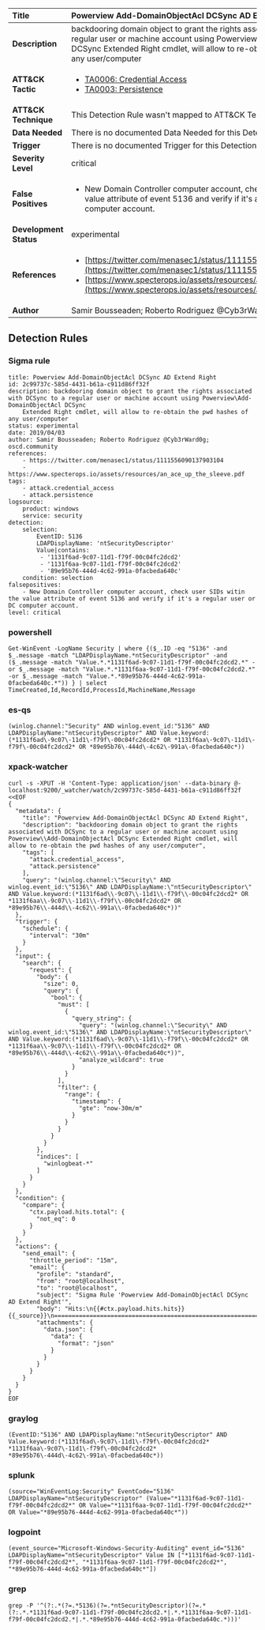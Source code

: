 | Title                    | Powerview Add-DomainObjectAcl DCSync AD Extend Right       |
|:-------------------------|:------------------|
| **Description**          | backdooring domain object to grant the rights associated with DCSync to a regular user or machine account using Powerview\Add-DomainObjectAcl DCSync Extended Right cmdlet, will allow to re-obtain the pwd hashes of any user/computer |
| **ATT&amp;CK Tactic**    |  <ul><li>[TA0006: Credential Access](https://attack.mitre.org/tactics/TA0006)</li><li>[TA0003: Persistence](https://attack.mitre.org/tactics/TA0003)</li></ul>  |
| **ATT&amp;CK Technique** |  This Detection Rule wasn't mapped to ATT&amp;CK Technique yet  |
| **Data Needed**          |  There is no documented Data Needed for this Detection Rule yet  |
| **Trigger**              |  There is no documented Trigger for this Detection Rule yet  |
| **Severity Level**       | critical |
| **False Positives**      | <ul><li>New Domain Controller computer account, check user SIDs witin the value attribute of event 5136 and verify if it's a regular user or DC computer account.</li></ul>  |
| **Development Status**   | experimental |
| **References**           | <ul><li>[https://twitter.com/menasec1/status/1111556090137903104](https://twitter.com/menasec1/status/1111556090137903104)</li><li>[https://www.specterops.io/assets/resources/an_ace_up_the_sleeve.pdf](https://www.specterops.io/assets/resources/an_ace_up_the_sleeve.pdf)</li></ul>  |
| **Author**               | Samir Bousseaden; Roberto Rodriguez @Cyb3rWard0g; oscd.community |


## Detection Rules

### Sigma rule

```
title: Powerview Add-DomainObjectAcl DCSync AD Extend Right
id: 2c99737c-585d-4431-b61a-c911d86ff32f
description: backdooring domain object to grant the rights associated with DCSync to a regular user or machine account using Powerview\Add-DomainObjectAcl DCSync
    Extended Right cmdlet, will allow to re-obtain the pwd hashes of any user/computer
status: experimental
date: 2019/04/03
author: Samir Bousseaden; Roberto Rodriguez @Cyb3rWard0g; oscd.community
references:
    - https://twitter.com/menasec1/status/1111556090137903104
    - https://www.specterops.io/assets/resources/an_ace_up_the_sleeve.pdf
tags:
    - attack.credential_access
    - attack.persistence
logsource:
    product: windows
    service: security
detection:
    selection:
        EventID: 5136
        LDAPDisplayName: 'ntSecurityDescriptor'
        Value|contains: 
         - '1131f6ad-9c07-11d1-f79f-00c04fc2dcd2'
         - '1131f6aa-9c07-11d1-f79f-00c04fc2dcd2'
         - '89e95b76-444d-4c62-991a-0facbeda640c'
    condition: selection
falsepositives:
    - New Domain Controller computer account, check user SIDs witin the value attribute of event 5136 and verify if it's a regular user or DC computer account.
level: critical

```





### powershell
    
```
Get-WinEvent -LogName Security | where {($_.ID -eq "5136" -and $_.message -match "LDAPDisplayName.*ntSecurityDescriptor" -and ($_.message -match "Value.*.*1131f6ad-9c07-11d1-f79f-00c04fc2dcd2.*" -or $_.message -match "Value.*.*1131f6aa-9c07-11d1-f79f-00c04fc2dcd2.*" -or $_.message -match "Value.*.*89e95b76-444d-4c62-991a-0facbeda640c.*")) } | select TimeCreated,Id,RecordId,ProcessId,MachineName,Message
```


### es-qs
    
```
(winlog.channel:"Security" AND winlog.event_id:"5136" AND LDAPDisplayName:"ntSecurityDescriptor" AND Value.keyword:(*1131f6ad\-9c07\-11d1\-f79f\-00c04fc2dcd2* OR *1131f6aa\-9c07\-11d1\-f79f\-00c04fc2dcd2* OR *89e95b76\-444d\-4c62\-991a\-0facbeda640c*))
```


### xpack-watcher
    
```
curl -s -XPUT -H 'Content-Type: application/json' --data-binary @- localhost:9200/_watcher/watch/2c99737c-585d-4431-b61a-c911d86ff32f <<EOF
{
  "metadata": {
    "title": "Powerview Add-DomainObjectAcl DCSync AD Extend Right",
    "description": "backdooring domain object to grant the rights associated with DCSync to a regular user or machine account using Powerview\\Add-DomainObjectAcl DCSync Extended Right cmdlet, will allow to re-obtain the pwd hashes of any user/computer",
    "tags": [
      "attack.credential_access",
      "attack.persistence"
    ],
    "query": "(winlog.channel:\"Security\" AND winlog.event_id:\"5136\" AND LDAPDisplayName:\"ntSecurityDescriptor\" AND Value.keyword:(*1131f6ad\\-9c07\\-11d1\\-f79f\\-00c04fc2dcd2* OR *1131f6aa\\-9c07\\-11d1\\-f79f\\-00c04fc2dcd2* OR *89e95b76\\-444d\\-4c62\\-991a\\-0facbeda640c*))"
  },
  "trigger": {
    "schedule": {
      "interval": "30m"
    }
  },
  "input": {
    "search": {
      "request": {
        "body": {
          "size": 0,
          "query": {
            "bool": {
              "must": [
                {
                  "query_string": {
                    "query": "(winlog.channel:\"Security\" AND winlog.event_id:\"5136\" AND LDAPDisplayName:\"ntSecurityDescriptor\" AND Value.keyword:(*1131f6ad\\-9c07\\-11d1\\-f79f\\-00c04fc2dcd2* OR *1131f6aa\\-9c07\\-11d1\\-f79f\\-00c04fc2dcd2* OR *89e95b76\\-444d\\-4c62\\-991a\\-0facbeda640c*))",
                    "analyze_wildcard": true
                  }
                }
              ],
              "filter": {
                "range": {
                  "timestamp": {
                    "gte": "now-30m/m"
                  }
                }
              }
            }
          }
        },
        "indices": [
          "winlogbeat-*"
        ]
      }
    }
  },
  "condition": {
    "compare": {
      "ctx.payload.hits.total": {
        "not_eq": 0
      }
    }
  },
  "actions": {
    "send_email": {
      "throttle_period": "15m",
      "email": {
        "profile": "standard",
        "from": "root@localhost",
        "to": "root@localhost",
        "subject": "Sigma Rule 'Powerview Add-DomainObjectAcl DCSync AD Extend Right'",
        "body": "Hits:\n{{#ctx.payload.hits.hits}}{{_source}}\n================================================================================\n{{/ctx.payload.hits.hits}}",
        "attachments": {
          "data.json": {
            "data": {
              "format": "json"
            }
          }
        }
      }
    }
  }
}
EOF

```


### graylog
    
```
(EventID:"5136" AND LDAPDisplayName:"ntSecurityDescriptor" AND Value.keyword:(*1131f6ad\-9c07\-11d1\-f79f\-00c04fc2dcd2* *1131f6aa\-9c07\-11d1\-f79f\-00c04fc2dcd2* *89e95b76\-444d\-4c62\-991a\-0facbeda640c*))
```


### splunk
    
```
(source="WinEventLog:Security" EventCode="5136" LDAPDisplayName="ntSecurityDescriptor" (Value="*1131f6ad-9c07-11d1-f79f-00c04fc2dcd2*" OR Value="*1131f6aa-9c07-11d1-f79f-00c04fc2dcd2*" OR Value="*89e95b76-444d-4c62-991a-0facbeda640c*"))
```


### logpoint
    
```
(event_source="Microsoft-Windows-Security-Auditing" event_id="5136" LDAPDisplayName="ntSecurityDescriptor" Value IN ["*1131f6ad-9c07-11d1-f79f-00c04fc2dcd2*", "*1131f6aa-9c07-11d1-f79f-00c04fc2dcd2*", "*89e95b76-444d-4c62-991a-0facbeda640c*"])
```


### grep
    
```
grep -P '^(?:.*(?=.*5136)(?=.*ntSecurityDescriptor)(?=.*(?:.*.*1131f6ad-9c07-11d1-f79f-00c04fc2dcd2.*|.*.*1131f6aa-9c07-11d1-f79f-00c04fc2dcd2.*|.*.*89e95b76-444d-4c62-991a-0facbeda640c.*)))'
```



